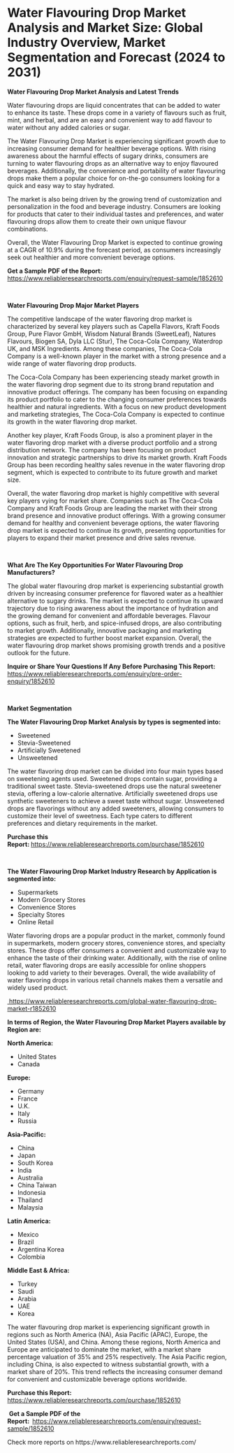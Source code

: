 <p><h1>Water Flavouring Drop Market Analysis and Market Size: Global Industry Overview, Market Segmentation and Forecast (2024 to 2031)</h1></p><p><strong>Water Flavouring Drop Market Analysis and Latest Trends</strong></p>
<p><p>Water flavouring drops are liquid concentrates that can be added to water to enhance its taste. These drops come in a variety of flavours such as fruit, mint, and herbal, and are an easy and convenient way to add flavour to water without any added calories or sugar.</p><p>The Water Flavouring Drop Market is experiencing significant growth due to increasing consumer demand for healthier beverage options. With rising awareness about the harmful effects of sugary drinks, consumers are turning to water flavouring drops as an alternative way to enjoy flavoured beverages. Additionally, the convenience and portability of water flavouring drops make them a popular choice for on-the-go consumers looking for a quick and easy way to stay hydrated.</p><p>The market is also being driven by the growing trend of customization and personalization in the food and beverage industry. Consumers are looking for products that cater to their individual tastes and preferences, and water flavouring drops allow them to create their own unique flavour combinations.</p><p>Overall, the Water Flavouring Drop Market is expected to continue growing at a CAGR of 10.9% during the forecast period, as consumers increasingly seek out healthier and more convenient beverage options.</p></p>
<p><strong>Get a Sample PDF of the Report:&nbsp;</strong> <a href="https://www.reliableresearchreports.com/enquiry/request-sample/1852610">https://www.reliableresearchreports.com/enquiry/request-sample/1852610</a></p>
<p>&nbsp;</p>
<p><strong>Water Flavouring Drop Major Market Players</strong></p>
<p><p>The competitive landscape of the water flavoring drop market is characterized by several key players such as Capella Flavors, Kraft Foods Group, Pure Flavor GmbH, Wisdom Natural Brands (SweetLeaf), Natures Flavours, Biogen SA, Dyla LLC (Stur), The Coca-Cola Company, Waterdrop UK, and MSK Ingredients. Among these companies, The Coca-Cola Company is a well-known player in the market with a strong presence and a wide range of water flavoring drop products.</p><p>The Coca-Cola Company has been experiencing steady market growth in the water flavoring drop segment due to its strong brand reputation and innovative product offerings. The company has been focusing on expanding its product portfolio to cater to the changing consumer preferences towards healthier and natural ingredients. With a focus on new product development and marketing strategies, The Coca-Cola Company is expected to continue its growth in the water flavoring drop market.</p><p>Another key player, Kraft Foods Group, is also a prominent player in the water flavoring drop market with a diverse product portfolio and a strong distribution network. The company has been focusing on product innovation and strategic partnerships to drive its market growth. Kraft Foods Group has been recording healthy sales revenue in the water flavoring drop segment, which is expected to contribute to its future growth and market size.</p><p>Overall, the water flavoring drop market is highly competitive with several key players vying for market share. Companies such as The Coca-Cola Company and Kraft Foods Group are leading the market with their strong brand presence and innovative product offerings. With a growing consumer demand for healthy and convenient beverage options, the water flavoring drop market is expected to continue its growth, presenting opportunities for players to expand their market presence and drive sales revenue.</p></p>
<p>&nbsp;</p>
<p><strong>What Are The Key Opportunities For Water Flavouring Drop Manufacturers?</strong></p>
<p><p>The global water flavouring drop market is experiencing substantial growth driven by increasing consumer preference for flavored water as a healthier alternative to sugary drinks. The market is expected to continue its upward trajectory due to rising awareness about the importance of hydration and the growing demand for convenient and affordable beverages. Flavour options, such as fruit, herb, and spice-infused drops, are also contributing to market growth. Additionally, innovative packaging and marketing strategies are expected to further boost market expansion. Overall, the water flavouring drop market shows promising growth trends and a positive outlook for the future.</p></p>
<p><strong>Inquire or Share Your Questions If Any Before Purchasing This Report:</strong> <a href="https://www.reliableresearchreports.com/enquiry/pre-order-enquiry/1852610">https://www.reliableresearchreports.com/enquiry/pre-order-enquiry/1852610</a></p>
<p>&nbsp;</p>
<p><strong>Market Segmentation</strong></p>
<p><strong>The Water Flavouring Drop Market Analysis by types is segmented into:</strong></p>
<p><ul><li>Sweetened</li><li>Stevia-Sweetened</li><li>Artificially Sweetened</li><li>Unsweetened</li></ul></p>
<p><p>The water flavoring drop market can be divided into four main types based on sweetening agents used. Sweetened drops contain sugar, providing a traditional sweet taste. Stevia-sweetened drops use the natural sweetener stevia, offering a low-calorie alternative. Artificially sweetened drops use synthetic sweeteners to achieve a sweet taste without sugar. Unsweetened drops are flavorings without any added sweeteners, allowing consumers to customize their level of sweetness. Each type caters to different preferences and dietary requirements in the market.</p></p>
<p><strong>Purchase this Report:&nbsp;</strong><a href="https://www.reliableresearchreports.com/purchase/1852610">https://www.reliableresearchreports.com/purchase/1852610</a></p>
<p>&nbsp;</p>
<p><strong>The Water Flavouring Drop Market Industry Research by Application is segmented into:</strong></p>
<p><ul><li>Supermarkets</li><li>Modern Grocery Stores</li><li>Convenience Stores</li><li>Specialty Stores</li><li>Online Retail</li></ul></p>
<p><p>Water flavoring drops are a popular product in the market, commonly found in supermarkets, modern grocery stores, convenience stores, and specialty stores. These drops offer consumers a convenient and customizable way to enhance the taste of their drinking water. Additionally, with the rise of online retail, water flavoring drops are easily accessible for online shoppers looking to add variety to their beverages. Overall, the wide availability of water flavoring drops in various retail channels makes them a versatile and widely used product.</p></p>
<p><a href="https://www.reliableresearchreports.com/global-water-flavouring-drop-market-r1852610">&nbsp;https://www.reliableresearchreports.com/global-water-flavouring-drop-market-r1852610</a></p>
<p><strong>In terms of Region, the Water Flavouring Drop Market Players available by Region are:</strong></p>
<p>
    <p> <strong> North America: </strong>
        <ul>
            <li>United States</li>
            <li>Canada</li>
        </ul>
        </p> 
    <p> <strong> Europe: </strong>
        <ul>
            <li>Germany</li>
            <li>France</li>
            <li>U.K.</li>
            <li>Italy</li>
            <li>Russia</li>
        </ul>
        </p> 
    <p> <strong> Asia-Pacific: </strong>
        <ul>
            <li>China</li>
            <li>Japan</li>
            <li>South Korea</li>
            <li>India</li>
            <li>Australia</li>
            <li>China Taiwan</li>
            <li>Indonesia</li>
            <li>Thailand</li>
            <li>Malaysia</li>
        </ul>
        </p> 
    <p> <strong> Latin America: </strong>
        <ul>
            <li>Mexico</li>
            <li>Brazil</li>
            <li>Argentina Korea</li>
            <li>Colombia</li>
        </ul>
        </p> 
    <p> <strong> Middle East & Africa: </strong>
        <ul>
            <li>Turkey</li>
            <li>Saudi</li>
            <li>Arabia</li>
            <li>UAE</li>
            <li>Korea</li>
        </ul>
    </p>
    </p>
<p><p>The water flavouring drop market is experiencing significant growth in regions such as North America (NA), Asia Pacific (APAC), Europe, the United States (USA), and China. Among these regions, North America and Europe are anticipated to dominate the market, with a market share percentage valuation of 35% and 25% respectively. The Asia Pacific region, including China, is also expected to witness substantial growth, with a market share of 20%. This trend reflects the increasing consumer demand for convenient and customizable beverage options worldwide.</p></p>
<p><strong>Purchase this Report: </strong><a href="https://www.reliableresearchreports.com/purchase/1852610">https://www.reliableresearchreports.com/purchase/1852610</a></p>
<p>&nbsp;<strong>Get a Sample PDF of the Report:&nbsp;&nbsp;</strong><a href="https://www.reliableresearchreports.com/enquiry/request-sample/1852610">https://www.reliableresearchreports.com/enquiry/request-sample/1852610</a></p>
<p><strong></strong></p>
<p>Check more reports on https://www.reliableresearchreports.com/</p>